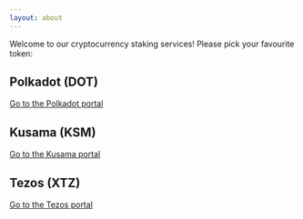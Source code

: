 ```yaml
---
layout: about
---
```


Welcome to our cryptocurrency staking services! Please pick your favourite token:

## Polkadot (DOT)

[Go to the Polkadot portal](dot.html)  

## Kusama (KSM)

[Go to the Kusama portal](ksm.html)  

## Tezos (XTZ)

[Go to the Tezos portal](xtz.html)

